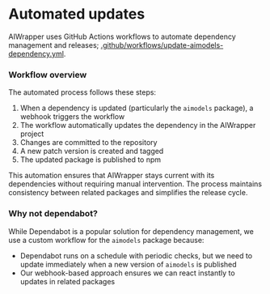 # Automated updates

AIWrapper uses GitHub Actions workflows to automate dependency management and releases; [.github/workflows/update-aimodels-dependency.yml](../../.github/workflows/update-aimodels-dependency.yml).

### Workflow overview

The automated process follows these steps:

1. When a dependency is updated (particularly the `aimodels` package), a webhook triggers the workflow
2. The workflow automatically updates the dependency in the AIWrapper project
3. Changes are committed to the repository
4. A new patch version is created and tagged
5. The updated package is published to npm

This automation ensures that AIWrapper stays current with its dependencies without requiring manual intervention. The process maintains consistency between related packages and simplifies the release cycle. 

### Why not dependabot?

While Dependabot is a popular solution for dependency management, we use a custom workflow for the `aimodels` package because:

- Dependabot runs on a schedule with periodic checks, but we need to update immediately when a new version of `aimodels` is published
- Our webhook-based approach ensures we can react instantly to updates in related packages